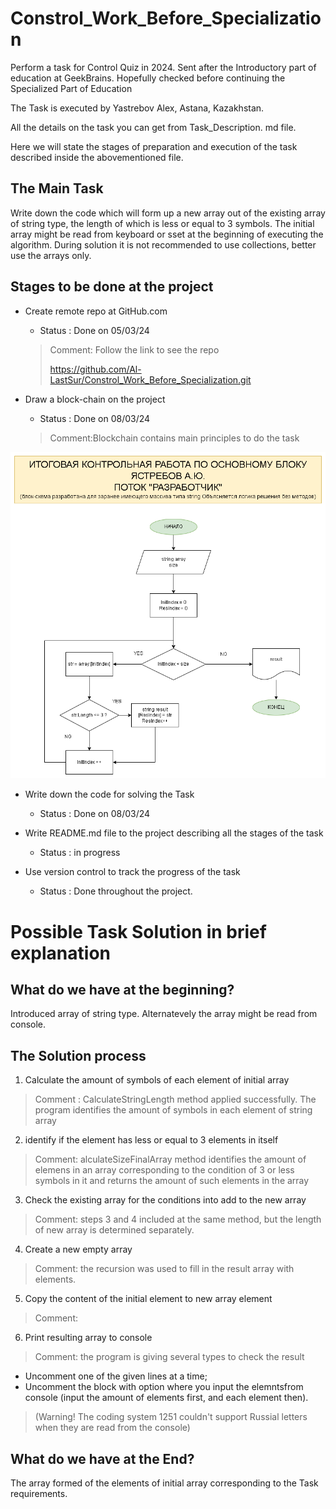 # Constrol_Work_Before_Specialization
Perform a task for Control Quiz in 2024. Sent after the Introductory part of education at GeekBrains. Hopefully checked before continuing the Specialized Part of Education

The Task is executed by Yastrebov Alex, Astana, Kazakhstan.

All the details on the task you can get from Task_Description. md file.

Here we will state the stages of preparation and execution of the task described inside the abovementioned file.

## The Main Task 

Write down the code which will form up a new array out of the existing array of string type, the length of which is less or equal to 3 symbols. The initial array might be read from keyboard or sset at the beginning of executing the algorithm. During solution it is not recommended to use collections, better use the arrays only.

## Stages to be done at the project

* Create remote repo at GitHub.com
    
    * Status : Done on 05/03/24
    >Comment: Follow the link to see the repo
    >
    >https://github.com/Al-LastSur/Constrol_Work_Before_Specialization.git

* Draw a block-chain on the project

    * Status : Done on 08/03/24
    >Comment:Blockchain contains main principles to do the task

![Block-chain](Block-Chain_Quiz.png)


* Write down the code for solving the Task
    
    * Status : Done on 08/03/24 

* Write README.md file to the project describing all the stages of the task

    * Status : in progress

* Use version control to track the progress of the task

    * Status : Done throughout the project.

# Possible Task Solution in brief explanation

## What do we have at the beginning?

Introduced array of string type. Alternatevely the array might be read from console.

## The Solution process

1. Calculate the amount of symbols of each element of initial array
>Comment : CalculateStringLength method applied successfully. The program identifies the amount of symbols in each element of string array
2. identify if the element has less or equal to 3 elements in itself
> Comment: alculateSizeFinalArray method identifies the amount of elemens in an array corresponding to the condition of 3 or less symbols in it and returns the amount of such elements in the array
3. Check the existing array for the conditions into add to the new array
>Comment: steps 3 and 4 included at the same method, but the length of new array is determined separately.
4. Create a new empty array
>Comment: the recursion was used to fill in the result array with elements.
5. Copy the content of the initial element to new array element
>Comment: 
6. Print resulting array to console 
>Comment: the program is giving several types to check the result
* Uncomment one of the given lines at a time;
* Uncomment the block with option where you input the elemntsfrom console (input the amount of elements first, and each element then).
>(Warning! The coding system 1251 couldn't support Russial letters when they are read from the console)

## What do we have at the End?

The array formed of the elements of initial array corresponding to the Task requirements.